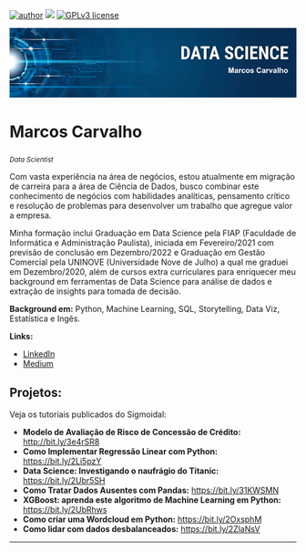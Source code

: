[![author](https://img.shields.io/badge/author-marcoscarvalho-red.svg)](https://www.linkedin.com/in/marcos-carvalhoo/) [![](https://img.shields.io/badge/python-3.8+-blue.svg)](https://www.python.org/downloads/release/python-365/) [![GPLv3 license](https://img.shields.io/badge/License-GPLv3-blue.svg)](http://perso.crans.org/besson/LICENSE.html)
<p align="center">
  <img src="banner_ds.png" >
</p>

# Marcos Carvalho
<sub>*Data Scientist*</sub>

Com vasta experiência na área de negócios, estou atualmente em migração de carreira para a área de Ciência de Dados, busco combinar este conhecimento de negócios com habilidades analíticas, pensamento crítico e resolução de problemas para desenvolver um trabalho que agregue valor a empresa.

Minha formação inclui Graduação em Data Science pela FIAP (Faculdade de Informática e Administração Paulista), iniciada em Fevereiro/2021 com previsão de conclusão em Dezembro/2022 e Graduação em Gestão Comercial pela UNINOVE (Universidade Nove de Julho) a qual me graduei em Dezembro/2020, além de cursos extra curriculares para enriquecer meu background em ferramentas de Data Science para análise de dados e extração de insights para tomada de decisão.

**Background em:** Python, Machine Learning, SQL, Storytelling, Data Viz, Estatística e Ingês.

**Links:**
* [LinkedIn](https://bit.ly/3bQbEZq)
* [Medium](http://bit.ly/3kD1jDT)


## Projetos:
Veja os tutoriais publicados do Sigmoidal:

* **Modelo de Avaliação de Risco de Concessão de Crédito:** http://bit.ly/3e4rSR8
* **Como Implementar Regressão Linear com Python:** https://bit.ly/2Li5pzY
* **Data Science: Investigando o naufrágio do Titanic:** https://bit.ly/2Ubr5SH
* **Como Tratar Dados Ausentes com Pandas:** https://bit.ly/31KWSMN
* **XGBoost: aprenda este algoritmo de Machine Learning em Python:** https://bit.ly/2UbRhws
* **Como criar uma Wordcloud em Python:** https://bit.ly/2OxsphM
* **Como lidar com dados desbalanceados:** https://bit.ly/2ZlaNsV

---


